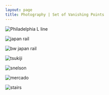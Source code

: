 ```yaml
---
layout: page
title: Photography | Set of Vanishing Points
---
```


![Philadelphia L line](https://lh3.googleusercontent.com/4Cv-IGVlZqUBy0BD2LxfqJQZ1LsERPf_KUi3YqAV-owvKzRRxLrrS2369Es9ow-gqrWwcAdD6CXraHm4-8PeWSSzqKWELgQrUc21o89mLxQQYqrfKCiUNCVVtCfFLbdNGsmd82NG9Cn6PIVTF67PMpeXzyIrdGZEEZG6JZiIegiLFtHE9IhuhnTbtr_6KeDhHz2jzs_fESjDFPBnRFTLUnQnRqLj7aJtaO3nurZn0NUPxdew-9W4fgTD620-XlAuzPNzGe6Lt4LCK0EoxD6Zp4-O4MvxhoX_QZaP95HuojZZjmln749-0uqRMYx_6065t7leXO6K439DvqS8f3xCAyfREETI47Jc6p2t8RcQ_k155nGc8Ul0yKSOQqVKJtHSx2S1XGGt0MVtHYmxcQnLcujbS1p6waJULCtcb77097B1333jjTXe1mJydW3_cO2aNFx31xFxWMHqURJBMLcfSrBqHS63GyZJS4VEOBeCs-9UI7v1ay_0ZN_X-Rw3uhLxreSYRBv0JHhANcLpj-fo3VvfknCyXa9pkxV5wB9Y25RveqYUM817PR6aVgumFxN9tuZ6zU4pyKn3IgyBJKEOMD1CZHBSq5W8vA2qws--gya2VQ6QuI38KvjKkwJQJzGOaDaSsNf6CRA9KuwvI9PjmYK7QMHll_uzJVbyvkUvzQRBPeM=w2292-h1528-no)

![japan rail](https://lh3.googleusercontent.com/QGz22Fh8QoEjSd3AWoaPC53dAazL7WSk1qu_biyh_PuQ0Nl7kFoV-q0lgJFosgmbwHZdT0n-ajqB9OpmyFFYwdvG968fsY6rmSuyIJ7aRrn3ABhrLsgjIjy5fZI6DSwNwXSiVMHW5GXVWRX_csYL3gOK3-l5Ns1ezHl7Vz6-Lor3EUTjpcIA_DuZlzU5ls9aZun9GXGjBv-77-haVTs-HuARABCAWPLhkJMcevjZXc7YdAkHEwkWxwNhBWk4Iq5F-jg9t5W0za1h_SzA4kytkbRf7uPSqgu0gksem-rdm8wv5dceOp79t0aszD-ecJ6mZV9E9ZZZ3UyJ067FJaFDWG51ecrfrA9s7mMcN-lDZs9XCvHjg_jDyf1aTj5ns0RnGmoFqNYnqXYgcTA0sF-9S9RSI7cLJa6YNFK5bXJ1ay0I-LcWaScdUdp2fq7xHXwYAsTYenQz-ejreAKiMchtlQZtJHjPOn7pH1kU6PDHFAn4UEEDXSWyBX-D1D9Uec2iEePh_wDezTfwzaoFfpjCKL1wFhRUD1sGnF3v0M50H973YtLLuqVSqfLJrZk_nnjX058robtU6ionSIfKCkMGxsGRx-mWSAoIjz5v-NyK3Zr7ElB8wiYJEA=w2266-h1676-no)

![bw japan rail](https://lh3.googleusercontent.com/wl3qVO0tde049UgIUC_OP77MmMxPMSlRKkx7RuFsYFOZp8BsYACBTwT3Wc9AN_Qc45nFYelvh6Fzu70_YBM-Z8u7OtSzcrqGUs68mZzMHG5GjdUiHIB_2HeMjjGbuX9W1Ta1jYDjiuJiEFJu4onl9Tgilg7k0HS2YRgMuk7UuY8mVJEWTb6L6-4P59h1VmgVPnfJfS3jFDG-ZZNGJxfGmzq0hUmf3mXDKMtoBzr3_qKfdH-lYYgB6hjgtba_NmtAhTqXbjwhER9ByXiqfoB5RayswKxoPSe7Neyi9ZFuNUY-hEAPfIfMcnasWSGfahGkP-dspTEGvPs8PXXqe_kOZyqc2JSTyq_fuTRnymKtobpul24b0VP_IkgkEkBMNPHudjNqJYPHGJG3O24-v6jrRaoSFxB2M85QfS2GdkC3ObRrYzKxUkxgLYYI-miIoMFXrUnhtNW7gyl5HsDwTCvQS_16vj9O9_jLb0FLFsbmfeYU3JexX_OeBjhLmpZLtpS90ZCDvQiRqncTR6CDeEE14oiqQhbCFx8IOpK5QenBx94yOogL02ChsXa67aiRJQL8gk4Z-r77D-fT5Muv95uF7FTl5FZUlJ-qQx36OiRH0jH057XFFy47Fg=w2286-h1676-no)

![tsukiji](https://lh3.googleusercontent.com/F70rej7vVeegnubOj-wvnpZ-g0zEW0BVAeYwwacwCMZpBj0LihC6kSqQw6uj96Um-oCvrhoF8NQrpxg-xIg_7db4OyPO78sU_R7CxUZSzabgtzPXP_uHH4iDtyzkcjh06jxwRg1aLviIgR1e1IFqAveLeSieupGtaWgjLk6sOo6AyUBjEjCp2P3uubIBQu17vM5Amj5l2Pvr_HTHo0i817vixbgA2yvOSuqZ9iHHDPjiP7KpW079HQykJg2fFdRtwZIUT9s7Kzxwek98xtKia4WTrL9stTtmegUQP_7t80tCQnlmcbEov92Molk30X0cf0No-ZvlRss_iSinoF3jnrXvDU87HXlI5HCRl1cLNrkS3fUFlEtr0PI9PYJH8FSNUuJbk62mNw-hO7HVIW3bhVO6u41PWIoIZwAfcsG9scAQO8UUqMsxyCoAcB-oeIIpZRtXzOR-v_BZSmK_alOL3hPdXk-khvpQmoeO3Blktmqbm-ff_9htA6v1z7oj0jgWs-McbVgh8pKyg45E90jC7_vohu0Wsj-Cs3gtVizqWByAMDZga36dypnzGM96yDtaekueemBgRryU8b_p-z_iwscd2GmLOjuvf730gQ8X1KKQI1Qs__V4uD4adqBnb5PHk3-3s6AJIHjOIU_sDZ5lx4zrVME_rxqMqy4k8qypNlEQoIg=w2292-h1528-no)

![snelson](https://lh3.googleusercontent.com/F4-teklqN3G2N8Y-LOagkxi-c-qwITw0TEUv9iLCbqB5wNRgp5oo3SP6bDsc45gpwtQEiuR7mzlKPbuvKDbJlY7M4uR4U1k-GRKqDZHPnziYRX7AgdgK9PAKyAqDdOhHupBNoYUAv0zYPHhDSRobWqfvuSctg24KwRjAkaK9dssaGwxHp3V6PP_6jI8X3URgMmeem_B-RKGUc_aTuRT6PMKRuyR5f69W4dvd6WH1Xub_3PiogIuKKLmuTblePNoihXNmnhRwH6VkSa1-wp_ExqbfshJL4OEyzFfmdc2Ir-y9kaKhCQUsEjOgVxsqN6KBLMohIKVs8JCRGLTgE50SwZ2IBx8Uk0WGKd_7BhMTs_HCeQIKDrJAqqSNf6bOIGP7ex18OrRO2XxcBSGzig1PqzNN4HhwUfuUSOjT-NVWsmIPjOM2Z06myhHq22ANvbB-Y4fSu5Ohc0Gh1ck7dB61lywOzy82A9gQ9vYLu-lO_z1Q6nglfcHSw9DRHCds8YAaUV3nIYwWm5V_zskRbeC9s7HmGSpmgKDylXb4w3_cHGPt5vFc43mDWdMH7o0iuuy-Ub4Di46GUDTFyZZ7oSLz6O1kxc4C8wZN-XKsgbPBvkxAh6exLXyryJIfOk7TaMCAMUhbgJ1ADm22RER7I9FBJD0z38azqobLqAkb0953AiDrPsE=w2292-h1528-no)

![mercado](https://lh3.googleusercontent.com/n1AUUpW_GvRBZml8wd281B5INK8xRAdXAJbEygL0TOHlGt23T9yJQPlrdMpIebH2bc1-CZnwpu7Gkl52E8MVo-KV5SZ8b_SaLTYIiFr3Tu5I79RYLUHWdSh7OqjeuvgdcBKSEZgFlPYgMa9mdtzhxOdR2gSxv_jvbzTbssSHOURECIUJ0Mowkl5aPnLQ5StSMFBQ4ed6Z_MI8pfBaDnHROlQ91FGN0lQqwnzv8x1QjYDTQ_28rH_j_GcwqmsUEOIsgqAksfJrCWf9G5iL6htMxet3WWQl5O1UsGWKKyFNpsSPutoN8fS2S0smBcmqjM8IbJdY15BJfoZn3UAwHOgw_aE88sTV795W6_3NG6UR2_oZaixU82iR9Oly7amipy-BkFhpqqr2UHB0-q-y0kX1NDId9OTdFY-1N8ktz8rqmgV_zFnafzZoJRj4NkKsWv9dm94fL8mSPIggzsxwkQvWSHaKXcqkGeff6j4zfFsH3Eel7nYeCNDBihRQt8vTs6pVvgRxtAWoOHYEJb5Q4J-KOx5NDx6S9oKrEKoRi_JUdSVwV58jp5os5Cfc0ldEAgukXJz1u6Jqde8i8KeZ19DuWuz_66XmARoyHrN0Is3qZMUwlR6T5PYLvVxKg74kf_0uzGeEYvg5kcEk2MEu-8hlLTfDlE3O00v215YVtryT5372zQ=w2292-h1528-no)

![stairs](https://lh3.googleusercontent.com/zwHIbjYRvDsB_kddKTZqOY_OS-f-nX4SJV3xqAVs4iXkF57n1VxGQye1qlEU1RLW_qO3-m3VS9-5kl8yVnAKGD9_1DSn4SukRjGZ-vWC_CconRx5Gwyu95fRkQSV6qL1ndA_8MKAaEHquo-5WesWAZmnQQnAAKvKI01g8ssaI2Q5Ax3yuPvKl31dx1iHDK99ASTSKSfqFHW2vy8ZNifWfrHz_BsFfXKHy19glecfLK8pTaTuYYvJgRtJ4VZpGlOZisInP9Yf8Hxi1URmTUYBIxT3K6DU-ejaGDn0hoGTc1Iu1esTt6mxfZRWj1pqspQYLp-a0aklPSx-jgfZvmROOTeSyWPcDKn6E-Yd91rMrQX3Y9D0VNeGUENpDQYT6yC5a5lwZjUgmVFzo0chsrQzsIVkTg82uhEXAYb54sfltY04lc-rddmEln7Vi74heryVu-ErQSTTZQpY7_bHJm4dTjRkC2vjuCGTLZJKEonoy33yh3RsT0hXM_wzDZNOzdsjSfd6JCtwNcZZYxsj9MUjGuCzs88XALe6ZTVM--KdJ42E5F71a7H97HrsvS9m73nXWv3o44VrMxe0Z8UrPah9_XrrVabtXyI3A6nEaJcBLFyz__PZItlsIG5ynEhgR7jxi4g5mkET09_-E_E5oO3iaMgu8NHJM8pY_Duld7N3AXuWylw=w2292-h1528-no)